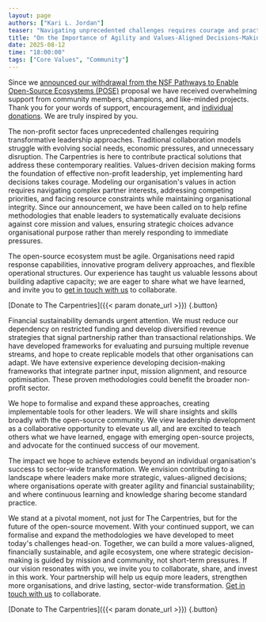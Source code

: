 ```yaml
---  
layout: page  
authors: ["Kari L. Jordan"]  
teaser: "Navigating unprecedented challenges requires courage and practical solutions; we are here to collaborate."  
title: "On the Importance of Agility and Values-Aligned Decisions-Making"  
date: 2025-08-12  
time: "18:00:00"  
tags: ["Core Values", "Community"]  
---
```


Since we [announced our withdrawal from the NSF Pathways to Enable Open-Source Ecosystems (POSE)](https://carpentries.org/blog/2025/06/announcing-withdrawal-of-nsf-pose-proposal/) proposal we have received overwhelming support from community members, champions, and like-minded projects. Thank you for your words of support, encouragement, and [individual donations](https://www.zeffy.com/en-US/donation-form/donate-to-make-a-difference-7497). We are truly inspired by you.

The non-profit sector faces unprecedented challenges requiring transformative leadership approaches. Traditional collaboration models struggle with evolving social needs, economic pressures, and unnecessary disruption. The Carpentries is here to contribute practical solutions that address these contemporary realities. Values-driven decision making forms the foundation of effective non-profit leadership, yet implementing hard decisions takes courage. Modeling our organisation's values in action requires navigating complex partner interests, addressing competing priorities, and facing resource constraints while maintaining organisational integrity. Since our announcement, we have been called on to help refine methodologies that enable leaders to systematically evaluate decisions against core mission and values, ensuring strategic choices advance organisational purpose rather than merely responding to immediate pressures. 

The open-source ecosystem must be agile. Organisations need rapid response capabilities, innovative program delivery approaches, and flexible operational structures. Our experience has taught us valuable lessons about building adaptive capacity; we are eager to share what we have learned, and invite you to [get in touch with us](mailto:community@carpentries.org) to collaborate. 

[Donate to The Carpentries]({{< param donate_url >}})
{.button}

Financial sustainability demands urgent attention. We must reduce our dependency on restricted funding and develop diversified revenue strategies that signal partnership rather than transactional relationships. We have developed frameworks for evaluating and pursuing multiple revenue streams, and hope to create replicable models that other organisations can adapt. We have extensive experience developing decision-making frameworks that integrate partner input, mission alignment, and resource optimisation. These proven methodologies could benefit the broader non-profit sector. 

We hope to formalise and expand these approaches, creating implementable tools for other leaders. We will share insights and skills broadly with the open-source community. We view leadership development as a collaborative opportunity to elevate us all, and are excited to teach others what we have learned, engage with emerging open-source projects, and advocate for the continued success of our movement. 

The impact we hope to achieve extends beyond an individual organisation's success to sector-wide transformation. We envision contributing to a landscape where leaders make more strategic, values-aligned decisions; where organisations operate with greater agility and financial sustainability; and where continuous learning and knowledge sharing become standard practice. 

We stand at a pivotal moment, not just for The Carpentries, but for the future of the open-source movement. With your continued support, we can formalise and expand the methodologies we have developed to meet today's challenges head-on. Together, we can build a more values-aligned, financially sustainable, and agile ecosystem, one where strategic decision-making is guided by mission and community, not short-term pressures. If our vision resonates with you, we invite you to collaborate, share, and invest in this work. Your partnership will help us equip more leaders, strengthen more organisations, and drive lasting, sector-wide transformation. [Get in touch with us](mailto:community@carpentries.org) to collaborate.

[Donate to The Carpentries]({{< param donate_url >}})
{.button}

